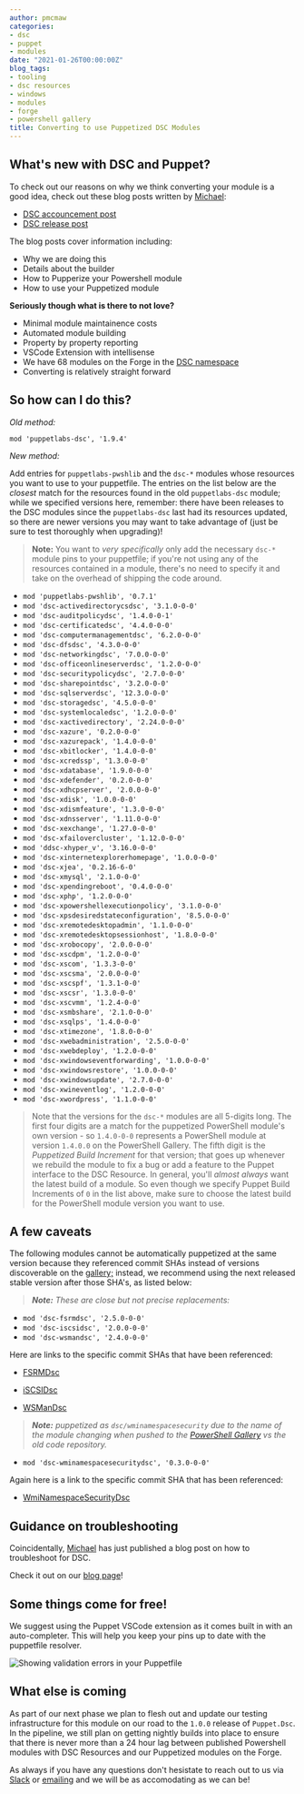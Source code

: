 ```yaml
---
author: pmcmaw
categories:
- dsc
- puppet
- modules
date: "2021-01-26T00:00:00Z"
blog_tags:
- tooling
- dsc resources
- windows
- modules
- forge
- powershell gallery
title: Converting to use Puppetized DSC Modules
---
```


## What's new with DSC and Puppet?

To check out our reasons on why we think converting your module is a good idea, check out these blog posts written by [Michael][mlombardi]:

- [DSC accouncement post][dsc_accouncement]
- [DSC release post][dsc_release]

The blog posts cover information including:

- Why we are doing this
- Details about the builder
- How to Pupperize your Powershell module
- How to use your Puppetized module

**Seriously though what is there to not love?**

- Minimal module maintainence costs
- Automated module building
- Property by property reporting
- VSCode Extension with intellisense
- We have 68 modules on the Forge in the [DSC namespace][dsc-namespace]
- Converting is relatively straight forward

## So how can I do this?

*Old method:*

```puppet
mod 'puppetlabs-dsc', '1.9.4'
```

*New method:*

Add entries for `puppetlabs-pwshlib` and the `dsc-*` modules whose resources you want to use to your puppetfile.
The entries on the list below are the _closest_ match for the resources found in the old `puppetlabs-dsc` module; while we specified versions here, remember: there have been releases to the DSC modules since the `puppetlabs-dsc` last had its resources updated, so there are newer versions you may want to take advantage of (just be sure to test thoroughly when upgrading)!

> **Note:** You want to _very specifically_ only add the necessary `dsc-*` module pins to your puppetfile; if you're not using any of the resources contained in a module, there's no need to specify it and take on the overhead of shipping the code around.

- `mod 'puppetlabs-pwshlib', '0.7.1'`
- `mod 'dsc-activedirectorycsdsc', '3.1.0-0-0'`
- `mod 'dsc-auditpolicydsc', '1.4.0-0-1'`
- `mod 'dsc-certificatedsc', '4.4.0-0-0'`
- `mod 'dsc-computermanagementdsc', '6.2.0-0-0'`
- `mod 'dsc-dfsdsc', '4.3.0-0-0'`
- `mod 'dsc-networkingdsc', '7.0.0-0-0'`
- `mod 'dsc-officeonlineserverdsc', '1.2.0-0-0'`
- `mod 'dsc-securitypolicydsc', '2.7.0-0-0'`
- `mod 'dsc-sharepointdsc', '3.2.0-0-0'`
- `mod 'dsc-sqlserverdsc', '12.3.0-0-0'`
- `mod 'dsc-storagedsc', '4.5.0-0-0'`
- `mod 'dsc-systemlocaledsc', '1.2.0-0-0'`
- `mod 'dsc-xactivedirectory', '2.24.0-0-0'`
- `mod 'dsc-xazure', '0.2.0-0-0'`
- `mod 'dsc-xazurepack', '1.4.0-0-0'`
- `mod 'dsc-xbitlocker', '1.4.0-0-0'`
- `mod 'dsc-xcredssp', '1.3.0-0-0'`
- `mod 'dsc-xdatabase', '1.9.0-0-0'`
- `mod 'dsc-xdefender', '0.2.0-0-0'`
- `mod 'dsc-xdhcpserver', '2.0.0-0-0'`
- `mod 'dsc-xdisk', '1.0.0-0-0'`
- `mod 'dsc-xdismfeature', '1.3.0-0-0'`
- `mod 'dsc-xdnsserver', '1.11.0-0-0'`
- `mod 'dsc-xexchange', '1.27.0-0-0'`
- `mod 'dsc-xfailovercluster', '1.12.0-0-0'`
- `mod 'ddsc-xhyper_v', '3.16.0-0-0'`
- `mod 'dsc-xinternetexplorerhomepage', '1.0.0-0-0'`
- `mod 'dsc-xjea', '0.2.16-6-0'`
- `mod 'dsc-xmysql', '2.1.0-0-0'`
- `mod 'dsc-xpendingreboot', '0.4.0-0-0'`
- `mod 'dsc-xphp', '1.2.0-0-0'`
- `mod 'dsc-xpowershellexecutionpolicy', '3.1.0-0-0'`
- `mod 'dsc-xpsdesiredstateconfiguration', '8.5.0-0-0'`
- `mod 'dsc-xremotedesktopadmin', '1.1.0-0-0'`
- `mod 'dsc-xremotedesktopsessionhost', '1.8.0-0-0'`
- `mod 'dsc-xrobocopy', '2.0.0-0-0'`
- `mod 'dsc-xscdpm', '1.2.0-0-0'`
- `mod 'dsc-xscom', '1.3.3-0-0'`
- `mod 'dsc-xscsma', '2.0.0-0-0'`
- `mod 'dsc-xscspf', '1.3.1-0-0'`
- `mod 'dsc-xscsr', '1.3.0-0-0'`
- `mod 'dsc-xscvmm', '1.2.4-0-0'`
- `mod 'dsc-xsmbshare', '2.1.0-0-0'`
- `mod 'dsc-xsqlps', '1.4.0-0-0'`
- `mod 'dsc-xtimezone', '1.8.0-0-0'`
- `mod 'dsc-xwebadministration', '2.5.0-0-0'`
- `mod 'dsc-xwebdeploy', '1.2.0-0-0'`
- `mod 'dsc-xwindowseventforwarding', '1.0.0-0-0'`
- `mod 'dsc-xwindowsrestore', '1.0.0-0-0'`
- `mod 'dsc-xwindowsupdate', '2.7.0-0-0'`
- `mod 'dsc-xwineventlog', '1.2.0-0-0'`
- `mod 'dsc-xwordpress', '1.1.0-0-0'`

> Note that the versions for the `dsc-*` modules are all 5-digits long.
> The first four digits are a match for the puppetized PowerShell module's own version - so `1.4.0-0-0` represents a PowerShell module at version `1.4.0.0` on the PowerShell Gallery.
> The fifth digit is the _Puppetized Build Increment_ for that version; that goes up whenever we rebuild the module to fix a bug or add a feature to the Puppet interface to the DSC Resource.
> In general, you'll _almost always_ want the latest build of a module.
> So even though we specify Puppet Build Increments of `0` in the list above, make sure to choose the latest build for the PowerShell module version you want to use.

## A few caveats

The following modules cannot be automatically puppetized at the same version because they referenced commit SHAs instead of versions discoverable on the [gallery;][psgallery]
instead, we recommend using the next released stable version after those SHA's, as listed below:

>_**Note:** These are close but not precise replacements:_

- `mod 'dsc-fsrmdsc', '2.5.0-0-0'`
- `mod 'dsc-iscsidsc', '2.0.0-0-0'`
- `mod 'dsc-wsmandsc', '2.4.0-0-0'`

Here are links to the specific commit SHAs that have been referenced:

- [FSRMDsc][fsrmdsc]

- [iSCSIDsc][iscsidsc]

- [WSManDsc][wsmandsc]

>_**Note:** puppetized as `dsc/wminamespacesecurity` due to the name of the module changing when pushed to the [PowerShell Gallery][psgallery] vs the old code repository._

- `mod 'dsc-wminamespacesecuritydsc', '0.3.0-0-0'`

Again here is a link to the specific commit SHA that has been referenced:

- [WmiNamespaceSecurityDsc][wmiNamespaceSecurityDsc]

## Guidance on troubleshooting

Coincidentally, [Michael][mlombardi] has just published a blog post on how to troubleshoot for DSC.

Check it out on our [blog page][blog-page]!

## Some things come for free!

We suggest using the Puppet VSCode extension as it comes built in with an auto-completer. This will help you keep your pins up to date with the puppetfile resolver.

![Showing validation errors in your Puppetfile](/iac/assets/2021-01-26-converting-dsc-modules/puppetfile-resolver.gif)

## What else is coming

As part of our next phase we plan to flesh out and update our testing infrastructure for this module on our road to the `1.0.0` release of `Puppet.Dsc`.
In the pipeline, we still plan on getting nightly builds into place to ensure that there is never more than a 24 hour lag between published Powershell modules with DSC Resources and our Puppetized modules on the Forge.

As always if you have any questions don't hesistate to reach out to us via [Slack][puppet-slack] or [emailing][dsc-email] and we will be as accomodating as we can be!

[blog-page]: https://puppetlabs.github.io/iac/
[dsc-email]: mailto:dsc@puppet.com
[dsc_accouncement]: https://puppetlabs.github.io/iac/news/roadmap/2020/03/30/dsc-announcement.html
[dsc-namespace]: https://forge.puppet.com/dsc
[dsc_release]: https://puppetlabs.github.io/iac/news/roadmap/2020/09/21/dsc-release.html
[fsrmdsc]: https://github.com/dsccommunity/FSRMDsc/commit/8945f610fa9a6f7f920260abf4e50d91db25bac0
[iscsidsc]: https://github.com/dsccommunity/iSCSIDsc/commit/2208ad24a0cc0a85ce19fb377e72fbc21d366587
[mlombardi]: https://github.com/michaeltlombardi
[puppet-slack]: https://slack.puppet.com/
[psgallery]: https://www.powershellgallery.com
[wsmandsc]: https://github.com/dsccommunity/wsmandsc/commit/1aa6400e7ffa1932505bf9904a7ce9e147af9c45
[wmiNamespaceSecurityDsc]: https://github.com/PowerShell/WmiNamespaceSecurityDsc/commit/d49daa4c18f12aabf32fd60631d927c6d276a453
